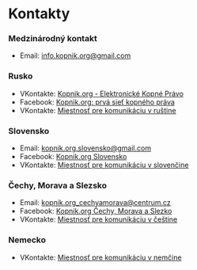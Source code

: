 # Kontakty

### Medzinárodný kontakt

- Email: [info.kopnik.org@gmail.com](mailto:info.kopnik.org@gmail.com)

### Rusko

- VKontakte: [Kopnik.org - Elektronické Kopné Právo](https://vk.com/kopnik_org)
- Facebook: [Kopnik.org: prvá sieť kopného práva](https://www.facebook.com/kopnik.org)
- VKontakte: [Miestnosť pre komunikáciu v ruštine](https://vk.me/join/gPg9/g6wjgknBe034BdDdOdcjvU1MtJKZ7o=)

### Slovensko

- Email: [kopnik.org.slovensko@gmail.com](mailto:kopnik.org.slovensko@gmail.com)
- Facebook: [Kopnik.org Slovensko](https://www.facebook.com/Kopnikorg-Slovensko-101296908796560)
- VKontakte: [Miestnosť pre komunikáciu v slovenčine](https://vk.me/join/ZSCVBGO4a0LoMW4lNGcVJd8CHxUuW2vUBPw=)

### Čechy, Morava a Slezsko

- Email: [kopnik.org_cechyamorava@centrum.cz](mailto:kopnik.org_cechyamorava@centrum.cz)
- Facebook: [Kopnik.org Čechy, Morava a Slezko](https://www.facebook.com/Kopnikorg-%C4%8Cechy-Morava-a-Slezko-109367031307453)
- VKontakte: [Miestnosť pre komunikáciu v češtine](https://vk.me/join/g2yb7XBo9y7tUicteV6G4FeEAMFE0yUGSUU=)

### Nemecko

- VKontakte: [Miestnosť pre komunikáciu v nemčine](https://vk.me/join/W0zNFuTarP4nFi81vOyBsVBPsAYoyGYJgRY=)
